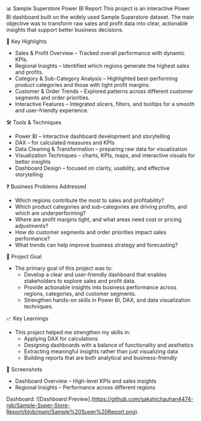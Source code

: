 📊 Sample Superstore Power BI Report
This project is an interactive Power BI dashboard built on the widely used Sample Superstore dataset. The main objective was to transform raw sales and profit data into clear, actionable insights that support better business decisions.

🔑 Key Highlights
- Sales & Profit Overview – Tracked overall performance with dynamic KPIs.
- Regional Insights – Identified which regions generate the highest sales and profits.
- Category & Sub-Category Analysis – Highlighted best-performing product categories and those with tight profit margins.
- Customer & Order Trends – Explored patterns across different customer segments and order priorities.
- Interactive Features – Integrated slicers, filters, and tooltips for a smooth and user-friendly experience.

🛠️ Tools & Techniques
- Power BI – interactive dashboard development and storytelling
- DAX – for calculated measures and KPIs
- Data Cleaning & Transformation – preparing raw data for visualization
- Visualization Techniques – charts, KPIs, maps, and interactive visuals for better insights
- Dashboard Design – focused on clarity, usability, and effective storytelling

❓ Business Problems Addressed
- Which regions contribute the most to sales and profitability?
- Which product categories and sub-categories are driving profits, and which are underperforming?
- Where are profit margins tight, and what areas need cost or pricing adjustments?
- How do customer segments and order priorities impact sales performance?
- What trends can help improve business strategy and forecasting?

🎯 Project Goal
- The primary goal of this project was to:
   - Develop a clear and user-friendly dashboard that enables stakeholders to explore sales and profit data.
   - Provide actionable insights into business performance across regions, categories, and customer segments.
   - Strengthen hands-on skills in Power BI, DAX, and data visualization techniques.

📈 Key Learnings
- This project helped me strengthen my skills in:
   - Applying DAX for calculations
   - Designing dashboards with a balance of functionality and aesthetics
   - Extracting meaningful insights rather than just visualizing data
   - Building reports that are both analytical and business-friendly
     
📸 Screenshots
- Dashboard Overview – High-level KPIs and sales insights
- Regional Insights – Performance across different regions

Dashboard: ![Dashboard Preview].(https://github.com/sakshichauhan4474-rgb/Sample-Super-Store-Report/blob/main/Sample%20Super%20Report.png).
